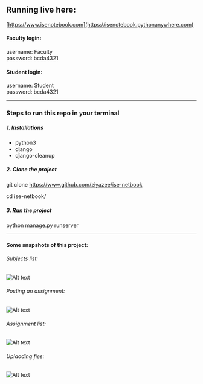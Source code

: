 ## Running live here:
[https://www.isenotebook.com](https://isenotebook.pythonanywhere.com)

#### Faculty login:
username: Faculty  
password: bcda4321

#### Student login:

username: Student  
password: bcda4321

___

### Steps to run this repo in your terminal

##### 1. Installations
* python3  
* django  
* django-cleanup


##### 2. Clone the project

git clone https://www.github.com/ziyazee/ise-netbook

cd ise-netbook/

##### 3. Run the project

python manage.py runserver

___

#### Some snapshots of this project:

###### Subjects list:

![Alt text](https://github.com/ziyazee/ise-netbook/tree/master/markdown%20images/1.jpeg?raw=true "Title")

###### Posting an assignment:

![Alt text](https://github.com/ziyazee/ise-netbook/tree/master/markdown%20images/2.jpeg?raw=true "Title")

###### Assignment list:

![Alt text](https://github.com/ziyazee/ise-netbook/tree/master/markdown%20images/3.jpeg?raw=true "Title")

###### Uplaoding fies:

![Alt text](https://github.com/ziyazee/ise-netbook/tree/master/markdown%20images/4.jpeg?raw=true "Title")

